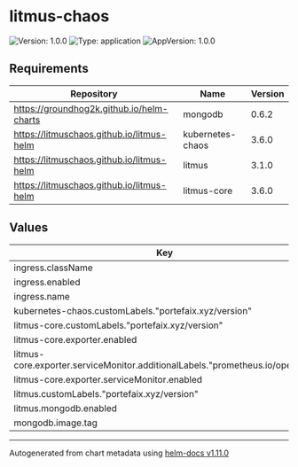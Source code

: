 # litmus-chaos

![Version: 1.0.0](https://img.shields.io/badge/Version-1.0.0-informational?style=flat-square) ![Type: application](https://img.shields.io/badge/Type-application-informational?style=flat-square) ![AppVersion: 1.0.0](https://img.shields.io/badge/AppVersion-1.0.0-informational?style=flat-square)

## Requirements

| Repository | Name | Version |
|------------|------|---------|
| https://groundhog2k.github.io/helm-charts | mongodb | 0.6.2 |
| https://litmuschaos.github.io/litmus-helm | kubernetes-chaos | 3.6.0 |
| https://litmuschaos.github.io/litmus-helm | litmus | 3.1.0 |
| https://litmuschaos.github.io/litmus-helm | litmus-core | 3.6.0 |

## Values

| Key | Type | Default | Description |
|-----|------|---------|-------------|
| ingress.className | string | `"nginx"` |  |
| ingress.enabled | bool | `false` |  |
| ingress.name | string | `""` |  |
| kubernetes-chaos.customLabels."portefaix.xyz/version" | string | `"v0.54.0"` |  |
| litmus-core.customLabels."portefaix.xyz/version" | string | `"v0.54.0"` |  |
| litmus-core.exporter.enabled | bool | `true` |  |
| litmus-core.exporter.serviceMonitor.additionalLabels."prometheus.io/operator" | string | `"portefaix"` |  |
| litmus-core.exporter.serviceMonitor.enabled | bool | `true` |  |
| litmus.customLabels."portefaix.xyz/version" | string | `"v0.54.0"` |  |
| litmus.mongodb.enabled | bool | `false` |  |
| mongodb.image.tag | string | `"6.0.12"` |  |

----------------------------------------------
Autogenerated from chart metadata using [helm-docs v1.11.0](https://github.com/norwoodj/helm-docs/releases/v1.11.0)
